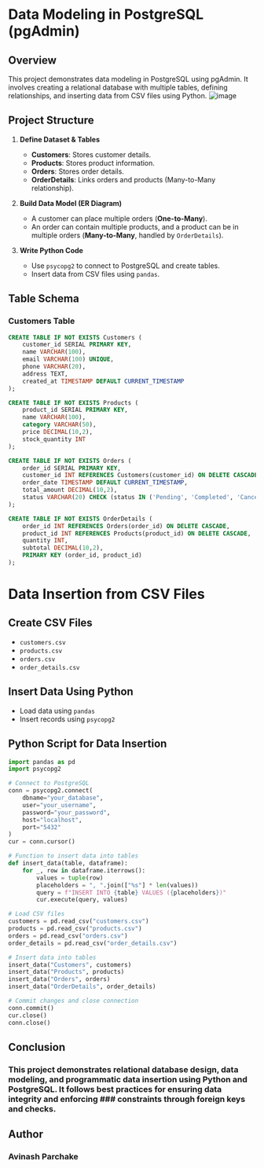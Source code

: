 # Data Modeling in PostgreSQL (pgAdmin)

## Overview
This project demonstrates data modeling in PostgreSQL using pgAdmin. It involves creating a relational database with multiple tables, defining relationships, and inserting data from CSV files using Python.
![image](https://github.com/user-attachments/assets/18259a73-b453-40c4-8d22-2f012605b2f6)

## Project Structure
1. **Define Dataset & Tables**
   - **Customers**: Stores customer details.
   - **Products**: Stores product information.
   - **Orders**: Stores order details.
   - **OrderDetails**: Links orders and products (Many-to-Many relationship).

2. **Build Data Model (ER Diagram)**
   - A customer can place multiple orders (**One-to-Many**).
   - An order can contain multiple products, and a product can be in multiple orders (**Many-to-Many**, handled by `OrderDetails`).

3. **Write Python Code**
   - Use `psycopg2` to connect to PostgreSQL and create tables.
   - Insert data from CSV files using `pandas`.

## Table Schema

### Customers Table
```sql
CREATE TABLE IF NOT EXISTS Customers (
    customer_id SERIAL PRIMARY KEY,
    name VARCHAR(100),
    email VARCHAR(100) UNIQUE,
    phone VARCHAR(20),
    address TEXT,
    created_at TIMESTAMP DEFAULT CURRENT_TIMESTAMP
);
```
```sql
CREATE TABLE IF NOT EXISTS Products (
    product_id SERIAL PRIMARY KEY,
    name VARCHAR(100),
    category VARCHAR(50),
    price DECIMAL(10,2),
    stock_quantity INT
);
```
```sql
CREATE TABLE IF NOT EXISTS Orders (
    order_id SERIAL PRIMARY KEY,
    customer_id INT REFERENCES Customers(customer_id) ON DELETE CASCADE,
    order_date TIMESTAMP DEFAULT CURRENT_TIMESTAMP,
    total_amount DECIMAL(10,2),
    status VARCHAR(20) CHECK (status IN ('Pending', 'Completed', 'Cancelled'))
);
```
```sql
CREATE TABLE IF NOT EXISTS OrderDetails (
    order_id INT REFERENCES Orders(order_id) ON DELETE CASCADE,
    product_id INT REFERENCES Products(product_id) ON DELETE CASCADE,
    quantity INT,
    subtotal DECIMAL(10,2),
    PRIMARY KEY (order_id, product_id)
);
```
# Data Insertion from CSV Files

## Create CSV Files
- `customers.csv`
- `products.csv`
- `orders.csv`
- `order_details.csv`

## Insert Data Using Python
- Load data using `pandas`
- Insert records using `psycopg2`

## Python Script for Data Insertion

```python
import pandas as pd
import psycopg2

# Connect to PostgreSQL
conn = psycopg2.connect(
    dbname="your_database",
    user="your_username",
    password="your_password",
    host="localhost",
    port="5432"
)
cur = conn.cursor()

# Function to insert data into tables
def insert_data(table, dataframe):
    for _, row in dataframe.iterrows():
        values = tuple(row)
        placeholders = ", ".join(["%s"] * len(values))
        query = f"INSERT INTO {table} VALUES ({placeholders})"
        cur.execute(query, values)

# Load CSV files
customers = pd.read_csv("customers.csv")
products = pd.read_csv("products.csv")
orders = pd.read_csv("orders.csv")
order_details = pd.read_csv("order_details.csv")

# Insert data into tables
insert_data("Customers", customers)
insert_data("Products", products)
insert_data("Orders", orders)
insert_data("OrderDetails", order_details)

# Commit changes and close connection
conn.commit()
cur.close()
conn.close()
```
## Conclusion
### This project demonstrates relational database design, data modeling, and programmatic data insertion using Python and PostgreSQL. It follows best practices for ensuring data integrity and enforcing ### constraints through foreign keys and checks.
## Author
### Avinash Parchake

